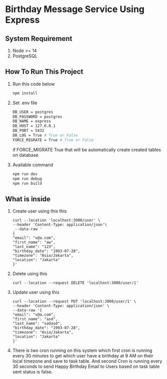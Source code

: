 

# Birthday Message Service Using Express

## System Requirement 

 1. Node >= 14 
 2. PostgreSQL 

## How To Run This Project  

 1. Run this code below 
	  ``` bash 
	  npm install 
	  ```
     
 2. Set .env file 
	```bash
	DB_USER = postgres 
	DB_PASSWORD = postgres 
	DB_NAME = express 
	DB_HOST = 127.0.0.1 
	DB_PORT = 5432 
	DB_LOG = True # True or False 
	FORCE_MIGRATE = True # True or False
	```
	 if FORCE_MIGRATE True that will be automatically create created tables on database

 3. Available command
	 ``` bash 
	 npm run dev 
	 npm run debug
	 npm run build 
	 ```
	 
## What is inside

 1. Create user using this this 
	```
	curl --location 'localhost:3000/user' \
	--header 'Content-Type: application/json'\
	 --data-raw '
	{
    "email": "v@a.com",
    "first_name": "aw",
    "last_name": "123",
    "birthday_date": "1993-07-28",
    "timezone": "Asia/Jakarta",
    "location": "Jakarta"
    }'
	```
 2. Delete using this 
	```
	curl --location --request DELETE 'localhost:3000/user/1'
	```
 3. Update user using this
	```
	curl --location --request PUT 'localhost:3000/user/1' \
	--header 'Content-Type: application/json' \
	--data-raw '{
    "email": "v@a.com",
    "first_name": "asd",
    "last_name": "sadasd",
    "birthday_date": "1993-07-28",
    "timezone": "Asia/Jakarta",
    "location": "Jakarta"
	}'
	```
 4. There is two cron running on this system which first cron is running every 30 minutes to get which user have a birthday at 9 AM on their local timezone and save to task table. And second Cron is running every 30 seconds to send Happy Birthday Email to Users based on task table sent status is false.
 

